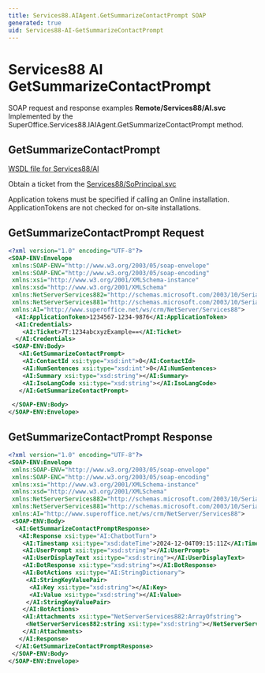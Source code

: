 ```yaml
---
title: Services88.AIAgent.GetSummarizeContactPrompt SOAP
generated: true
uid: Services88-AI-GetSummarizeContactPrompt
---
```


# Services88 AI GetSummarizeContactPrompt

SOAP request and response examples **Remote/Services88/AI.svc**
Implemented by the <see cref="M:SuperOffice.Services88.IAIAgent.GetSummarizeContactPrompt">SuperOffice.Services88.IAIAgent.GetSummarizeContactPrompt</see> method.

## GetSummarizeContactPrompt





[WSDL file for Services88/AI](../Services88-AI.md)

Obtain a ticket from the [Services88/SoPrincipal.svc](../SoPrincipal/index.md)

Application tokens must be specified if calling an Online installation. ApplicationTokens are not checked for on-site installations.

## GetSummarizeContactPrompt Request

```xml
<?xml version="1.0" encoding="UTF-8"?>
<SOAP-ENV:Envelope
 xmlns:SOAP-ENV="http://www.w3.org/2003/05/soap-envelope"
 xmlns:SOAP-ENC="http://www.w3.org/2003/05/soap-encoding"
 xmlns:xsi="http://www.w3.org/2001/XMLSchema-instance"
 xmlns:xsd="http://www.w3.org/2001/XMLSchema"
 xmlns:NetServerServices882="http://schemas.microsoft.com/2003/10/Serialization/Arrays"
 xmlns:NetServerServices881="http://schemas.microsoft.com/2003/10/Serialization/"
 xmlns:AI="http://www.superoffice.net/ws/crm/NetServer/Services88">
  <AI:ApplicationToken>1234567-1234-9876</AI:ApplicationToken>
  <AI:Credentials>
    <AI:Ticket>7T:1234abcxyzExample==</AI:Ticket>
  </AI:Credentials>
 <SOAP-ENV:Body>
   <AI:GetSummarizeContactPrompt>
    <AI:ContactId xsi:type="xsd:int">0</AI:ContactId>
    <AI:NumSentences xsi:type="xsd:int">0</AI:NumSentences>
    <AI:Summary xsi:type="xsd:string"></AI:Summary>
    <AI:IsoLangCode xsi:type="xsd:string"></AI:IsoLangCode>
   </AI:GetSummarizeContactPrompt>

 </SOAP-ENV:Body>
</SOAP-ENV:Envelope>

```


## GetSummarizeContactPrompt Response

```xml
<?xml version="1.0" encoding="UTF-8"?>
<SOAP-ENV:Envelope
 xmlns:SOAP-ENV="http://www.w3.org/2003/05/soap-envelope"
 xmlns:SOAP-ENC="http://www.w3.org/2003/05/soap-encoding"
 xmlns:xsi="http://www.w3.org/2001/XMLSchema-instance"
 xmlns:xsd="http://www.w3.org/2001/XMLSchema"
 xmlns:NetServerServices882="http://schemas.microsoft.com/2003/10/Serialization/Arrays"
 xmlns:NetServerServices881="http://schemas.microsoft.com/2003/10/Serialization/"
 xmlns:AI="http://www.superoffice.net/ws/crm/NetServer/Services88">
 <SOAP-ENV:Body>
  <AI:GetSummarizeContactPromptResponse>
   <AI:Response xsi:type="AI:ChatbotTurn">
    <AI:Timestamp xsi:type="xsd:dateTime">2024-12-04T09:15:11Z</AI:Timestamp>
    <AI:UserPrompt xsi:type="xsd:string"></AI:UserPrompt>
    <AI:UserDisplayText xsi:type="xsd:string"></AI:UserDisplayText>
    <AI:BotResponse xsi:type="xsd:string"></AI:BotResponse>
    <AI:BotActions xsi:type="AI:StringDictionary">
     <AI:StringKeyValuePair>
      <AI:Key xsi:type="xsd:string"></AI:Key>
      <AI:Value xsi:type="xsd:string"></AI:Value>
     </AI:StringKeyValuePair>
    </AI:BotActions>
    <AI:Attachments xsi:type="NetServerServices882:ArrayOfstring">
     <NetServerServices882:string xsi:type="xsd:string"></NetServerServices882:string>
    </AI:Attachments>
   </AI:Response>
  </AI:GetSummarizeContactPromptResponse>
 </SOAP-ENV:Body>
</SOAP-ENV:Envelope>

```


